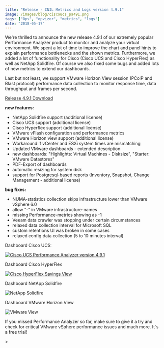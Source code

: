 ```yaml
---
title: "Release - CNIL Metrics and Logs version 4.9.1"
image: /images/blog/ciscoucs_pa491.png
tags: ["Ops", "opvizor", "metrics", "logs"]
date: "2018-05-17"
---
```


We're thrilled to announce the new release 4.9.1 of our extremely popular Performance Analyzer product to monitor and analyze your virtual environment. We spent a lot of time to improve the chart and panel hints to explain performance bottlenecks and the shown metrics. Furthermore, we added a lot of functionality for Cisco (Cisco UCS and Cisco HyperFlex) as well as NetApp Solidfire. Of course we also fixed some bugs and added lots of new metrics to extend our dashboards.

Last but not least, we support VMware Horizon View session (PCoIP and Blast protocol) performance data collection to monitor response time, data throughput and frames per second. 

[Release 4.9.1 Download](https://opvizor.atlassian.net/wiki/spaces/OPVPA/pages/82057456/Change+Log+Patch)

**new features:**

- NetApp Solidfire support (additional license)
- Cisco UCS support (additional license)
- Cisco Hyperflex support (additional license)
- VMware vFlash configuration and performance metrics
- VMware Horizon view support (additional license)
- Workaround if vCenter and ESXi system times are mismatching
- Updated VMware dashboards - extended description
- new dashboards: "Highlights: Virtual Machines - Disksize", "Starter: VMware Datastores"
- PDF-Export of dashboards
- automatic resizing for system disk
- support for Postgresql-based reports (Inventory, Snapshot, Change Management - additional license)

**bug fixes:**

- NUMA-statistics collection skips infrastructure lower than VMware vSphere 6.0
- allow "-" in VMware infrastructure-names
- missing Performance-metrics showing as -1
- Veeam data crawler was stopping under certain circumstances
- relaxed data collection interval for Microsoft SQL
- custom retentions UI was broken in some cases
- relaxed config data collection (5 to 10 minutes interval)

Dashboard Cisco UCS:

[![Cisco UCS Performance Analyzer version 4.9.1](/images/blog/ciscoucs_pa491.png)](https://try.opvizor.com/perfanalyzer)

Dashboard Cisco HyperFlex

[![Cisco HyperFlex Savings View](/images/blog/vmsavings_hyperflex.png)](https://try.opvizor.com/perfanalyzer)

Dashboard NetApp Solidfire

![NetApp Solidfire](/images/blog/solidfir.png)

Dashboard VMware Horizon View

![VMware View](/images/blog/vmware_view.png)

If you missed Performance Analyzer so far, make sure to give it a try and check for critical VMware vSphere performance issues and much more. It´s a free trial!

\>
